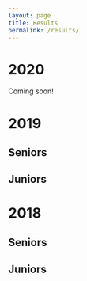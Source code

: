 ```yaml
---
layout: page
title: Results
permalink: /results/
---
```


# 2020

Coming soon!

# 2019

## Seniors

## Juniors

# 2018

## Seniors

## Juniors


